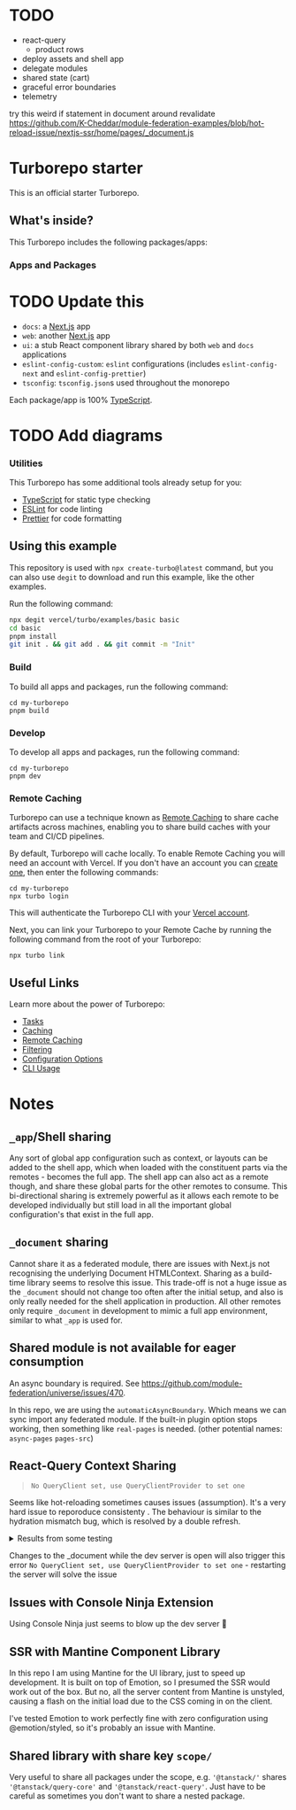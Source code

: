 # TODO

- react-query
  - product rows
- deploy assets and shell app
- delegate modules
- shared state (cart)
- graceful error boundaries
- telemetry

try this weird if statement in document around revalidate https://github.com/K-Cheddar/module-federation-examples/blob/hot-reload-issue/nextjs-ssr/home/pages/_document.js
# Turborepo starter

This is an official starter Turborepo.

## What's inside?

This Turborepo includes the following packages/apps:

### Apps and Packages

# TODO Update this

- `docs`: a [Next.js](https://nextjs.org/) app
- `web`: another [Next.js](https://nextjs.org/) app
- `ui`: a stub React component library shared by both `web` and `docs` applications
- `eslint-config-custom`: `eslint` configurations (includes `eslint-config-next` and `eslint-config-prettier`)
- `tsconfig`: `tsconfig.json`s used throughout the monorepo

Each package/app is 100% [TypeScript](https://www.typescriptlang.org/).

# TODO Add diagrams

### Utilities

This Turborepo has some additional tools already setup for you:

- [TypeScript](https://www.typescriptlang.org/) for static type checking
- [ESLint](https://eslint.org/) for code linting
- [Prettier](https://prettier.io) for code formatting

## Using this example

This repository is used with `npx create-turbo@latest` command, but you can also use `degit` to
download and run this example, like the other examples.

Run the following command:

```sh
npx degit vercel/turbo/examples/basic basic
cd basic
pnpm install
git init . && git add . && git commit -m "Init"
```

### Build

To build all apps and packages, run the following command:

```
cd my-turborepo
pnpm build
```

### Develop

To develop all apps and packages, run the following command:

```
cd my-turborepo
pnpm dev
```

### Remote Caching

Turborepo can use a technique known as [Remote Caching](https://turbo.build/repo/docs/core-concepts/remote-caching) to share cache artifacts across machines, enabling you to share build caches with your team and CI/CD pipelines.

By default, Turborepo will cache locally. To enable Remote Caching you will need an account with Vercel. If you don't have an account you can [create one](https://vercel.com/signup), then enter the following commands:

```
cd my-turborepo
npx turbo login
```

This will authenticate the Turborepo CLI with your [Vercel account](https://vercel.com/docs/concepts/personal-accounts/overview).

Next, you can link your Turborepo to your Remote Cache by running the following command from the root of your Turborepo:

```
npx turbo link
```

## Useful Links

Learn more about the power of Turborepo:

- [Tasks](https://turbo.build/repo/docs/core-concepts/monorepos/running-tasks)
- [Caching](https://turbo.build/repo/docs/core-concepts/caching)
- [Remote Caching](https://turbo.build/repo/docs/core-concepts/remote-caching)
- [Filtering](https://turbo.build/repo/docs/core-concepts/monorepos/filtering)
- [Configuration Options](https://turbo.build/repo/docs/reference/configuration)
- [CLI Usage](https://turbo.build/repo/docs/reference/command-line-reference)

# Notes

## `_app`/Shell sharing

Any sort of global app configuration such as context, or layouts can be added to the shell app, which when loaded with the constituent parts via the remotes - becomes the full app. The shell app can also act as a remote though, and share these global parts for the other remotes to consume. This bi-directional sharing is extremely powerful as it allows each remote to be developed individually but still load in all the important global configuration's that exist in the full app.

## `_document` sharing

Cannot share it as a federated module, there are issues with Next.js not recognising the underlying Document HTMLContext. Sharing as a build-time library seems to resolve this issue.
This trade-off is not a huge issue as the `_document` should not change too often after the initial setup, and also is only really needed for the shell application in production. All other remotes only require `_document` in development to mimic a full app environment, similar to what `_app` is used for.

## Shared module is not available for eager consumption

An async boundary is required. See https://github.com/module-federation/universe/issues/470.

In this repo, we are using the `automaticAsyncBoundary`. Which means we can sync import any federated module.
If the built-in plugin option stops working, then something like `real-pages` is needed. (other potential names: `async-pages` `pages-src`)

## React-Query Context Sharing
> `No QueryClient set, use QueryClientProvider to set one`

Seems like hot-reloading sometimes causes issues (assumption). It's a very hard issue to reporoduce consistenty .
The behaviour is similar to the hydration mismatch bug, which is resolved by a double refresh.

<details>
<summary>Results from some testing</summary>

🟩 - dev server running, open in browser
🟧 - dev server running, closed in browser
    
Based on a fresh tab and fresh dev server (with no changes to files between starting dev server and opening tab)

|  | shell 🟩 remote 🟩 | shell 🟩 remote 🟧 | shell 🟧 remote 🟩 |
| --- | --- | --- | --- |
| load | shell ✅ remote ✅ | ✅ | ✅ |
| refresh | shell ✅ remote ✅ | ✅ | ✅ |
| Update shell, refresh 1 | shell hot reload ✅ shell refresh (query client) ❌ remote refresh (hydration) ❌ | hot reload ✅ refresh (query client) ❌ | hydration error ❌ |
| Update shell, refresh 2 | shell ✅ remote ✅ | ✅ | ✅ |
| Update shell, refresh 3 | shell ✅ remote ✅ | ✅ | ✅ |
| Update remote, refresh 1 | shell refresh hydration ❌ remote hot reload ✅ remote refresh query client ❌ | hydration error ❌ | hot reload ✅ refresh (query client) ❌ |
| Update remote, refresh 2 | shell ✅ remote ✅ | ✅ | ✅ |
| Update remote, refresh 3 | shell ✅ remote ✅ | ✅ | ✅ |
| Update remote and shell, refresh 1 | shell query client ❌ remote query client ❌ | hot reload ✅ query client ❌ | hot reload ✅ query client ❌ |
| Update remote and shell, refresh 2 | shell ✅ remote ✅ | ✅ | ✅ |
| Update remote and shell, refresh 3 | shell ✅ remote ✅ | ✅ | ✅ |

</details>

Changes to the _document while the dev server is open will also trigger this error `No QueryClient set, use QueryClientProvider to set one` - restarting the server will solve the issue

## Issues with Console Ninja Extension

Using Console Ninja just seems to blow up the dev server 🤷

## SSR with Mantine Component Library

In this repo I am using Mantine for the UI library, just to speed up development. It is built on top of Emotion, so I presumed the SSR would work out of the box. But no, all the server content from Mantine is unstyled, causing a flash on the initial load due to the CSS coming in on the client.

I've tested Emotion to work perfectly fine with zero configuration using @emotion/styled, so it's probably an issue with Mantine.

## Shared library with share key `scope/`

Very useful to share all packages under the scope, e.g. `'@tanstack/'` shares `'@tanstack/query-core'` and `'@tanstack/react-query'`. Just have to be careful as sometimes you don't want to share a nested package.